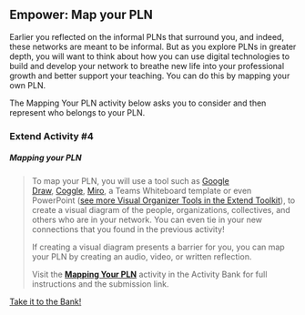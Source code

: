 ## Empower: Map your PLN

Earlier you reflected on the informal PLNs that surround you, and indeed, these networks are meant to be informal. But as you explore PLNs in greater depth, you will want to think about how you can use digital technologies to build and develop your network to breathe new life into your professional growth and better support your teaching. You can do this by mapping your own PLN.

The Mapping Your PLN activity below asks you to consider and then represent who belongs to your PLN.

### Extend Activity #4
##### Mapping your PLN
> To map your PLN, you will use a tool such as [Google Draw](https://docs.google.com/drawings), [Coggle](https://coggle.it/), [Miro](http://www.miro.com/), a Teams Whiteboard template or even PowerPoint ([see more Visual Organizer Tools in the Extend Toolkit](https://toolkit.ecampusontario.ca/family/visual-organizer/)), to create a visual diagram of the people, organizations, collectives, and others who are in your network. You can even tie in your new connections that you found in the previous activity!
>
> If creating a visual diagram presents a barrier for you, you can map your PLN by creating an audio, video, or written reflection.
>
> Visit the **[Mapping Your PLN](https://elearn.waikato.ac.nz/mod/forum/view.php?id=1641393)** activity in the Activity Bank for full instructions and the submission link.

[Take it to the Bank!](https://elearn.waikato.ac.nz/mod/forum/view.php?id=1641393 ":class=button")
